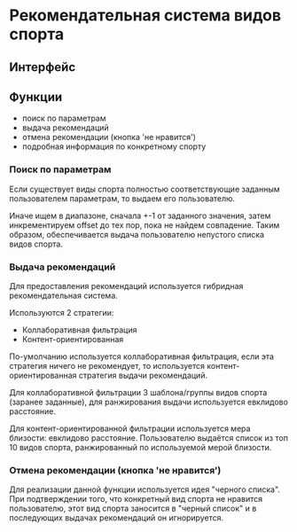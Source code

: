 # Рекомендательная система видов спорта
## Интерфейс

## Функции
- поиск по параметрам
- выдача рекомендаций
- отмена рекомендации (кнопка 'не нравится')
- подробная информация по конкретному спорту

### Поиск по параметрам
Если существует виды спорта полностью соответствующие заданным пользователем параметрам, то выдаем его пользователю.

Иначе ищем в диапазоне, сначала +-1 от заданного значения, затем инкрементируем offset до тех пор, пока не найдем совпадение.
Таким образом, обеспечивается выдача пользователю непустого списка видов спорта.

### Выдача рекомендаций
Для предоставления рекомендаций используется гибридная рекомендательная система.

Используются 2 стратегии:
- Коллаборативная фильтрация
- Контент-ориентированная

По-умолчанию используется коллаборативная фильтрация, если эта стратегия ничего не рекомендует, то используется контент-ориентированная стратегия выдачи рекомендаций.

Для коллаборативной фильтрации 3 шаблона/группы видов спорта (заранее заданные), для ранжирования выдачи используется евклидово расстояние.

Для контент-ориентированной фильтрации используется мера близости: евклидово расстояние. Пользователю выдаётся список из топ 10 видов спорта, ранжированный по используемой мерой близости.

### Отмена рекомендации (кнопка 'не нравится')
Для реализации данной функции используется идея "черного списка". При подтверждении того, что конкретный вид спорта не нравится пользователю, этот вид спорта заносится в "черный список" и в последующих выдачах рекомендаций он игнорируется.
